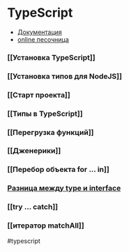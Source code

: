 # TypeScript

- [Документация](https://www.typescriptlang.org/docs)
- [online песочница](https://www.typescriptlang.org/play)

### [[Установка TypeScript]]
### [[Установка типов для NodeJS]]
### [[Старт проекта]]
### [[Типы в TypeScript]]
### [[Перегрузка функций]]
### [[Дженерики]]
### [[Перебор объекта for ... in]]
### [Разница между type и interface](https://www.typescriptlang.org/docs/handbook/2/everyday-types.html#differences-between-type-aliases-and-interfaces)
### [[try ... catch]]
### [[итератор matchAll]]

#typescript
